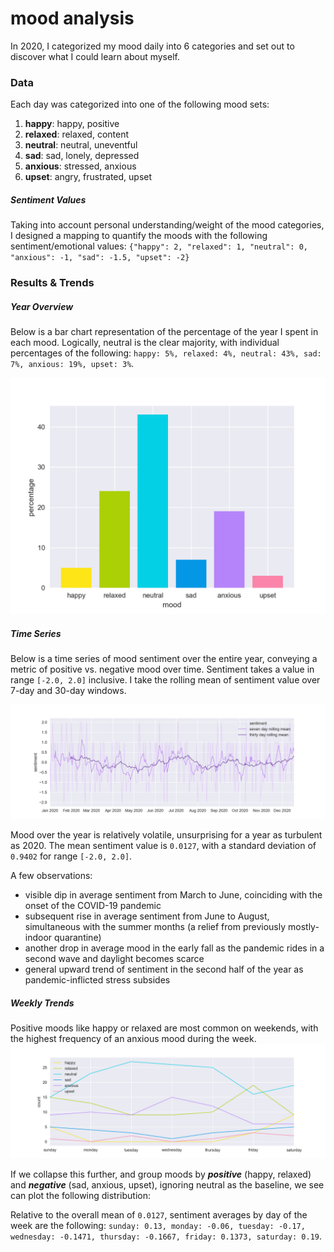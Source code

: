 # mood analysis
In 2020, I categorized my mood daily into 6 categories and set out to discover what I could learn about myself.

### Data
Each day was categorized into one of the following mood sets:
1. **happy**: happy, positive
2. **relaxed**: relaxed, content
3. **neutral**: neutral, uneventful
4. **sad**: sad, lonely, depressed
5. **anxious**: stressed, anxious
6. **upset**: angry, frustrated, upset

##### Sentiment Values
Taking into account personal understanding/weight of the mood categories, I designed a mapping to quantify the moods with the following sentiment/emotional values:
`{"happy": 2, "relaxed": 1, "neutral": 0, "anxious": -1, "sad": -1.5, "upset": -2}
`

### Results & Trends

##### Year Overview

Below is a bar chart representation of the percentage of the year I spent in each mood. Logically, neutral is the clear majority, with individual percentages of the following: `happy: 5%, relaxed: 4%, neutral: 43%, sad: 7%, anxious: 19%, upset: 3%`.

![](/plots/year_percentages.png)

##### Time Series

Below is a time series of mood sentiment over the entire year, conveying a metric of positive vs. negative mood over time. Sentiment takes a value in range `[-2.0, 2.0]` inclusive. I take the rolling mean of sentiment value over 7-day and 30-day windows.

![](/plots/time_series.png)

Mood over the year is relatively volatile, unsurprising for a year as turbulent as 2020. The mean sentiment value is `0.0127`, with a standard deviation of `0.9402` for range `[-2.0, 2.0]`.

A few observations:
- visible dip in average sentiment from March to June, coinciding with the onset of the COVID-19 pandemic
- subsequent rise in average sentiment from June to August, simultaneous with the summer months (a relief from previously mostly-indoor quarantine)
- another drop in average mood in the early fall as the pandemic rides in a second wave and daylight becomes scarce
- general upward trend of sentiment in the second half of the year as pandemic-inflicted stress subsides

##### Weekly Trends
Positive moods like happy or relaxed are most common on weekends, with the highest frequency of an anxious mood during the week.
![](/plots/weekly_mood_counts.png)

If we collapse this further, and group moods by ***positive*** (happy, relaxed) and ***negative*** (sad, anxious, upset), ignoring neutral as the baseline, we see can plot the following distribution:

Relative to the overall mean of `0.0127`, sentiment averages by day of the week are the following: `sunday: 0.13, monday: -0.06, tuesday: -0.17, wednesday: -0.1471, thursday: -0.1667, friday: 0.1373, saturday: 0.19`.
